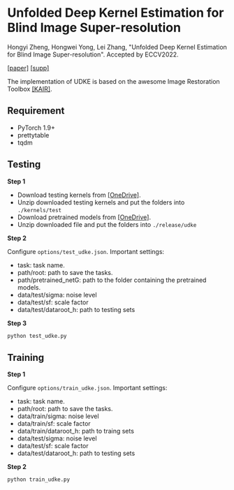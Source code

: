 # Unfolded Deep Kernel Estimation for Blind Image Super-resolution
Hongyi Zheng, Hongwei Yong, Lei Zhang, "Unfolded Deep Kernel Estimation for Blind Image Super-resolution". Accepted by ECCV2022.

[[paper]](https://www4.comp.polyu.edu.hk/~cslzhang/paper/ECCV2022_UDKE.pdf) [[supp]](https://www4.comp.polyu.edu.hk/~cslzhang/paper/ECCV2022_UDKE_supp.pdf)

The implementation of UDKE is based on the awesome Image Restoration Toolbox [[KAIR]](https://github.com/cszn/KAIR).

## Requirement
- PyTorch 1.9+
- prettytable
- tqdm

## Testing
**Step 1**

- Download testing kernels from [[OneDrive]](https://1drv.ms/u/s!ApI9l49EgrUbkesl_RplE66v51o7Wg?e=IrSexF).
- Unzip downloaded testing kernels and put the folders into ```./kernels/test```
- Download pretrained models from [[OneDrive]](https://1drv.ms/u/s!ApI9l49EgrUbkesl_RplE66v51o7Wg?e=IrSexF).
- Unzip downloaded file and put the folders into ```./release/udke```

**Step 2**

Configure ```options/test_udke.json```. Important settings:
- task: task name.
- path/root: path to save the tasks.
- path/pretrained_netG: path to the folder containing the pretrained models.
- data/test/sigma: noise level
- data/test/sf: scale factor
- data/test/dataroot_h: path to testing sets

**Step 3**
```bash
python test_udke.py
```
## Training

**Step 1**

Configure ```options/train_udke.json```. Important settings:
- task: task name.
- path/root: path to save the tasks.
- data/train/sigma: noise level
- data/train/sf: scale factor
- data/train/dataroot_h: path to traing sets
- data/test/sigma: noise level
- data/test/sf: scale factor
- data/test/dataroot_h: path to testing sets

**Step 2**
```bash
python train_udke.py
```
